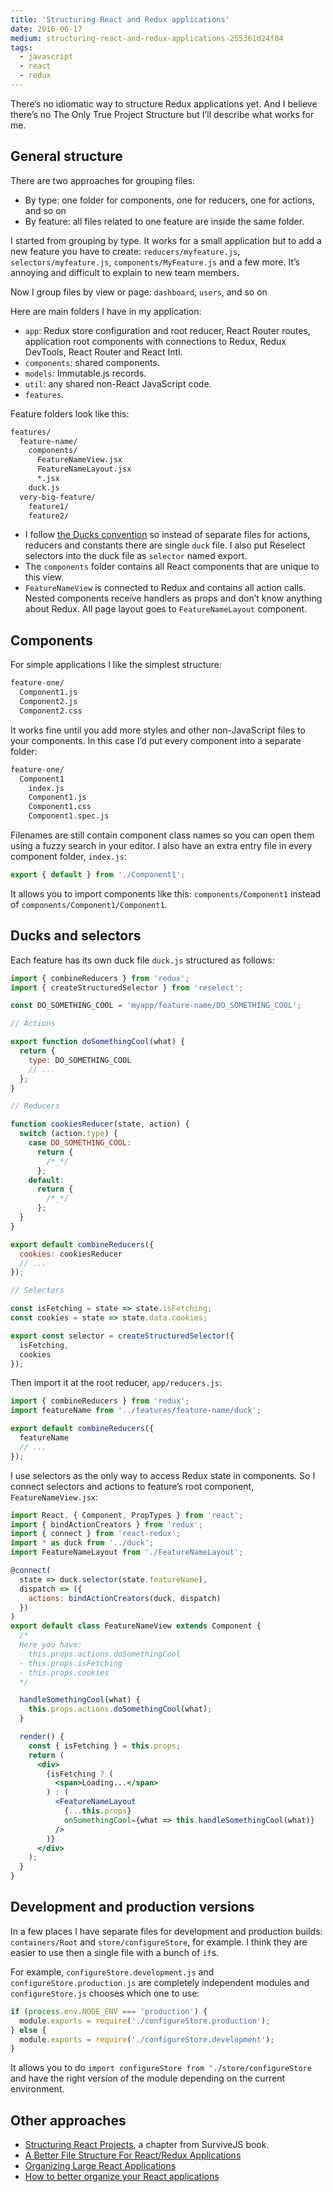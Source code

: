 ```yaml
---
title: 'Structuring React and Redux applications'
date: 2016-06-17
medium: structuring-react-and-redux-applications-255361d24f84
tags:
  - javascript
  - react
  - redux
---
```


There’s no idiomatic way to structure Redux applications yet. And I believe there’s no The Only True Project Structure but I’ll describe what works for me.

## General structure

There are two approaches for grouping files:

- By type: one folder for components, one for reducers, one for actions, and so on
- By feature: all files related to one feature are inside the same folder.

I started from grouping by type. It works for a small application but to add a new feature you have to create: `reducers/myfeature.js`, `selectors/myfeature.js`, `components/MyFeature.js` and a few more. It’s annoying and difficult to explain to new team members.

Now I group files by view or page: `dashboard`, `users`, and so on

Here are main folders I have in my application:

- `app`: Redux store configuration and root reducer, React Router routes, application root components with connections to Redux, Redux DevTools, React Router and React Intl.
- `components`: shared components.
- `models`: Immutable.js records.
- `util`: any shared non-React JavaScript code.
- `features`.

<!--more-->

Feature folders look like this:

```bash
features/
  feature-name/
    components/
      FeatureNameView.jsx
      FeatureNameLayout.jsx
      *.jsx
    duck.js
  very-big-feature/
    feature1/
    feature2/
```

- I follow [the Ducks convention](https://github.com/erikras/ducks-modular-redux) so instead of separate files for actions, reducers and constants there are single `duck` file. I also put Reselect selectors into the duck file as `selector` named export.
- The `components` folder contains all React components that are unique to this view.
- `FeatureNameView` is connected to Redux and contains all action calls. Nested components receive handlers as props and don’t know anything about Redux. All page layout goes to `FeatureNameLayout` component.

## Components

For simple applications I like the simplest structure:

```bash
feature-one/
  Component1.js
  Component2.js
  Component2.css
```

It works fine until you add more styles and other non-JavaScript files to your components. In this case I’d put every component into a separate folder:

```bash
feature-one/
  Component1
    index.js
    Component1.js
    Component1.css
    Component1.spec.js
```

Filenames are still contain component class names so you can open them using a fuzzy search in your editor. I also have an extra entry file in every component folder, `index.js`:

```javascript
export { default } from './Component1';
```

It allows you to import components like this: `components/Component1` instead of `components/Component1/Component1`.

## Ducks and selectors

Each feature has its own duck file `duck.js` structured as follows:

```javascript
import { combineReducers } from 'redux';
import { createStructuredSelector } from 'reselect';

const DO_SOMETHING_COOL = 'myapp/feature-name/DO_SOMETHING_COOL';

// Actions

export function doSomethingCool(what) {
  return {
    type: DO_SOMETHING_COOL
    // ...
  };
}

// Reducers

function cookiesReducer(state, action) {
  switch (action.type) {
    case DO_SOMETHING_COOL:
      return {
        /*_*/
      };
    default:
      return {
        /*_*/
      };
  }
}

export default combineReducers({
  cookies: cookiesReducer
  // ...
});

// Selectors

const isFetching = state => state.isFetching;
const cookies = state => state.data.cookies;

export const selector = createStructuredSelector({
  isFetching,
  cookies
});
```

Then import it at the root reducer, `app/reducers.js`:

```javascript
import { combineReducers } from 'redux';
import featureName from '../features/feature-name/duck';

export default combineReducers({
  featureName
  // ...
});
```

I use selectors as the only way to access Redux state in components. So I connect selectors and actions to feature’s root component, `FeatureNameView.jsx`:

```jsx
import React, { Component, PropTypes } from 'react';
import { bindActionCreators } from 'redux';
import { connect } from 'react-redux';
import * as duck from '../duck';
import FeatureNameLayout from './FeatureNameLayout';

@connect(
  state => duck.selector(state.featureName),
  dispatch => ({
    actions: bindActionCreators(duck, dispatch)
  })
)
export default class FeatureNameView extends Component {
  /*
  Here you have:
  - this.props.actions.doSomethingCool
  - this.props.isFetching
  - this.props.cookies
  */

  handleSomethingCool(what) {
    this.props.actions.doSomethingCool(what);
  }

  render() {
    const { isFetching } = this.props;
    return (
      <div>
        {isFetching ? (
          <span>Loading...</span>
        ) : (
          <FeatureNameLayout
            {...this.props}
            onSomethingCool={what => this.handleSomethingCool(what)}
          />
        )}
      </div>
    );
  }
}
```

## Development and production versions

In a few places I have separate files for development and production builds: `containers/Root` and `store/configureStore`, for example. I think they are easier to use then a single file with a bunch of `if`s.

For example, `configureStore.development.js` and `configureStore.production.js` are completely independent modules and `configureStore.js` chooses which one to use:

```javascript
if (process.env.NODE_ENV === 'production') {
  module.exports = require('./configureStore.production');
} else {
  module.exports = require('./configureStore.development');
}
```

It allows you to do `import configureStore from './store/configureStore` and have the right version of the module depending on the current environment.

## Other approaches

- [Structuring React Projects](https://survivejs.com/webpack_react/structuring_react_projects/), a chapter from SurviveJS book.
- [A Better File Structure For React/Redux Applications](https://marmelab.com/blog/2015/12/17/react-directory-structure.html)
- [Organizing Large React Applications](http://engineering.kapost.com/2016/01/organizing-large-react-applications/)
- [How to better organize your React applications](https://medium.com/@alexmngn/how-to-better-organize-your-react-applications-2fd3ea1920f1#.sbykc54ta)
